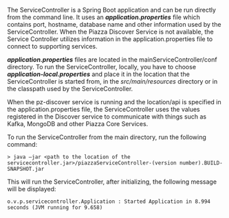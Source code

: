 The ServiceController is a Spring Boot application and can be run directly from the command line. It uses an _**application.properties**_ file which contains port, hostname, database name and other information used by the ServiceController.  When the Piazza Discover Service is not available, the Service Controller utilizes information in the application.properties file to connect to supporting services.

_**application.properties**_ files are located in the mainServiceController/conf directory.  To run the ServiceController, locally, you have to choose _**application-local.properties**_ and place it in the location that the ServiceController is started from, in the _src/main/resources_ directory or in the classpath used by the ServiceController.

When the pz-discover service is running and the location/api is specified in the application.properties file, the ServiceController uses the values registered in the Discover service to communicate with things such as Kafka, MongoDB and other Piazza Core Services.


To run the ServiceController from the main directory, run the following command:

    > java –jar <path to the location of the servicecontroller.jar>/piazzaServiceController-(version number).BUILD-SNAPSHOT.jar

This will run the ServiceController, after initializing, the following message will be displayed:

    o.v.p.servicecontroller.Application : Started Application in 8.994 seconds (JVM running for 9.658)
